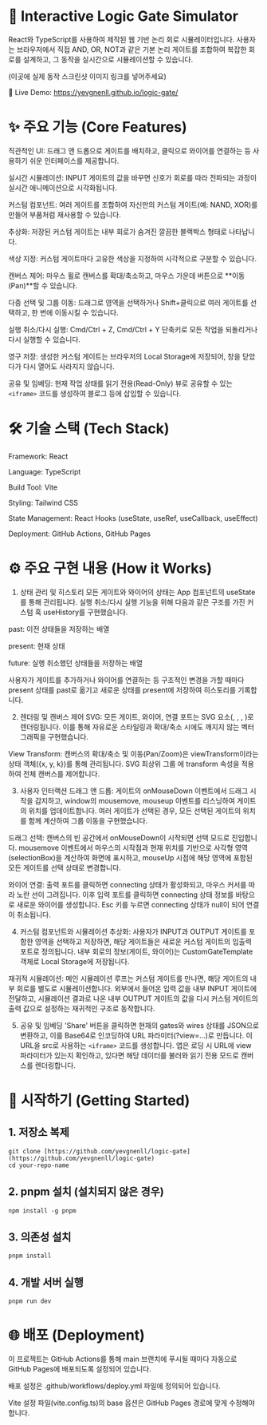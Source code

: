 # 🧠 Interactive Logic Gate Simulator
React와 TypeScript를 사용하여 제작된 웹 기반 논리 회로 시뮬레이터입니다. 사용자는 브라우저에서 직접 AND, OR, NOT과 같은 기본 논리 게이트를 조합하여 복잡한 회로를 설계하고, 그 동작을 실시간으로 시뮬레이션할 수 있습니다.

(이곳에 실제 동작 스크린샷 이미지 링크를 넣어주세요)

🔗 Live Demo: https://yevgnenll.github.io/logic-gate/

# ✨ 주요 기능 (Core Features)
직관적인 UI: 드래그 앤 드롭으로 게이트를 배치하고, 클릭으로 와이어를 연결하는 등 사용하기 쉬운 인터페이스를 제공합니다.

실시간 시뮬레이션: INPUT 게이트의 값을 바꾸면 신호가 회로를 따라 전파되는 과정이 실시간 애니메이션으로 시각화됩니다.

커스텀 컴포넌트: 여러 게이트를 조합하여 자신만의 커스텀 게이트(예: NAND, XOR)를 만들어 부품처럼 재사용할 수 있습니다.

추상화: 저장된 커스텀 게이트는 내부 회로가 숨겨진 깔끔한 블랙박스 형태로 나타납니다.

색상 지정: 커스텀 게이트마다 고유한 색상을 지정하여 시각적으로 구분할 수 있습니다.

캔버스 제어: 마우스 휠로 캔버스를 확대/축소하고, 마우스 가운데 버튼으로 **이동(Pan)**할 수 있습니다.

다중 선택 및 그룹 이동: 드래그로 영역을 선택하거나 Shift+클릭으로 여러 게이트를 선택하고, 한 번에 이동시킬 수 있습니다.

실행 취소/다시 실행: Cmd/Ctrl + Z, Cmd/Ctrl + Y 단축키로 모든 작업을 되돌리거나 다시 실행할 수 있습니다.

영구 저장: 생성한 커스텀 게이트는 브라우저의 Local Storage에 저장되어, 창을 닫았다가 다시 열어도 사라지지 않습니다.

공유 및 임베딩: 현재 작업 상태를 읽기 전용(Read-Only) 뷰로 공유할 수 있는 `<iframe>` 코드를 생성하여 블로그 등에 삽입할 수 있습니다.

# 🛠️ 기술 스택 (Tech Stack)
Framework: React

Language: TypeScript

Build Tool: Vite

Styling: Tailwind CSS

State Management: React Hooks (useState, useRef, useCallback, useEffect)

Deployment: GitHub Actions, GitHub Pages

# ⚙️ 주요 구현 내용 (How it Works)
1. 상태 관리 및 히스토리
   모든 게이트와 와이어의 상태는 App 컴포넌트의 useState를 통해 관리됩니다. 실행 취소/다시 실행 기능을 위해 다음과 같은 구조를 가진 커스텀 훅 useHistory를 구현했습니다.

past: 이전 상태들을 저장하는 배열

present: 현재 상태

future: 실행 취소했던 상태들을 저장하는 배열

사용자가 게이트를 추가하거나 와이어를 연결하는 등 구조적인 변경을 가할 때마다 present 상태를 past로 옮기고 새로운 상태를 present에 저장하여 히스토리를 기록합니다.

2. 렌더링 및 캔버스 제어
   SVG: 모든 게이트, 와이어, 연결 포트는 SVG 요소(<g>, <rect>, <path>, <circle>)로 렌더링됩니다. 이를 통해 자유로운 스타일링과 확대/축소 시에도 깨지지 않는 벡터 그래픽을 구현했습니다.

View Transform: 캔버스의 확대/축소 및 이동(Pan/Zoom)은 viewTransform이라는 상태 객체({x, y, k})를 통해 관리됩니다. SVG 최상위 그룹 <g>에 transform 속성을 적용하여 전체 캔버스를 제어합니다.

3. 사용자 인터랙션
   드래그 앤 드롭: 게이트의 onMouseDown 이벤트에서 드래그 시작을 감지하고, window의 mousemove, mouseup 이벤트를 리스닝하여 게이트의 위치를 업데이트합니다. 여러 게이트가 선택된 경우, 모든 선택된 게이트의 위치를 함께 계산하여 그룹 이동을 구현했습니다.

드래그 선택: 캔버스의 빈 공간에서 onMouseDown이 시작되면 선택 모드로 진입합니다. mousemove 이벤트에서 마우스의 시작점과 현재 위치를 기반으로 사각형 영역(selectionBox)을 계산하여 화면에 표시하고, mouseUp 시점에 해당 영역에 포함된 모든 게이트를 선택 상태로 변경합니다.

와이어 연결: 출력 포트를 클릭하면 connecting 상태가 활성화되고, 마우스 커서를 따라 노란 선이 그려집니다. 이후 입력 포트를 클릭하면 connecting 상태 정보를 바탕으로 새로운 와이어를 생성합니다. Esc 키를 누르면 connecting 상태가 null이 되어 연결이 취소됩니다.

4. 커스텀 컴포넌트와 시뮬레이션
   추상화: 사용자가 INPUT과 OUTPUT 게이트를 포함한 영역을 선택하고 저장하면, 해당 게이트들은 새로운 커스텀 게이트의 입출력 포트로 정의됩니다. 내부 회로의 정보(게이트, 와이어)는 CustomGateTemplate 객체로 Local Storage에 저장됩니다.

재귀적 시뮬레이션: 메인 시뮬레이션 루프는 커스텀 게이트를 만나면, 해당 게이트의 내부 회로를 별도로 시뮬레이션합니다. 외부에서 들어온 입력 값을 내부 INPUT 게이트에 전달하고, 시뮬레이션 결과로 나온 내부 OUTPUT 게이트의 값을 다시 커스텀 게이트의 출력 값으로 설정하는 재귀적인 구조로 동작합니다.

5. 공유 및 임베딩
   'Share' 버튼을 클릭하면 현재의 gates와 wires 상태를 JSON으로 변환하고, 이를 Base64로 인코딩하여 URL 파라미터(?view=...)로 만듭니다. 이 URL을 src로 사용하는 `<iframe>` 코드를 생성합니다. 앱은 로딩 시 URL에 view 파라미터가 있는지 확인하고, 있다면 해당 데이터를 불러와 읽기 전용 모드로 캔버스를 렌더링합니다.

# 🚀 시작하기 (Getting Started)
## 1. 저장소 복제
```
git clone [https://github.com/yevgnenll/logic-gate](https://github.com/yevgnenll/logic-gate)
cd your-repo-name
```
## 2. pnpm 설치 (설치되지 않은 경우)

```
npm install -g pnpm
```

## 3. 의존성 설치
```
pnpm install
```

## 4. 개발 서버 실행

```
pnpm run dev
```


# 🌐 배포 (Deployment)

이 프로젝트는 GitHub Actions를 통해 main 브랜치에 푸시될 때마다 자동으로 GitHub Pages에 배포되도록 설정되어 있습니다.

배포 설정은 .github/workflows/deploy.yml 파일에 정의되어 있습니다.

Vite 설정 파일(vite.config.ts)의 base 옵션은 GitHub Pages 경로에 맞게 수정해야 합니다.